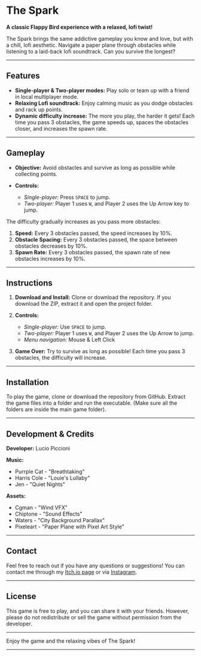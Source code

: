 # The Spark

**A classic Flappy Bird experience with a relaxed, lofi twist!**

The Spark brings the same addictive gameplay you know and love, but with a chill, lofi aesthetic. Navigate a paper plane through obstacles while listening to a laid-back lofi soundtrack. Can you survive the longest?

---

## Features

- **Single-player & Two-player modes:** Play solo or team up with a friend in local multiplayer mode.  
- **Relaxing Lofi soundtrack:** Enjoy calming music as you dodge obstacles and rack up points.  
- **Dynamic difficulty increase:** The more you play, the harder it gets! Each time you pass 3 obstacles, the game speeds up, spaces the obstacles closer, and increases the spawn rate.

---

## Gameplay

- **Objective:** Avoid obstacles and survive as long as possible while collecting points.  
- **Controls:**  

  - *Single-player:* Press `SPACE` to jump.  
  - *Two-player:* Player 1 uses `W`, and Player 2 uses the Up Arrow key to jump.

The difficulty gradually increases as you pass more obstacles:

1. **Speed:** Every 3 obstacles passed, the speed increases by 10%.  
2. **Obstacle Spacing:** Every 3 obstacles passed, the space between obstacles decreases by 10%.  
3. **Spawn Rate:** Every 3 obstacles passed, the spawn rate of new obstacles increases by 10%.

---

## Instructions

1. **Download and Install:** Clone or download the repository. If you download the ZIP, extract it and open the project folder.
2. **Controls:**  

   - *Single-player:* Use `SPACE` to jump.  
   - *Two-player:* Player 1 uses `W`, and Player 2 uses the Up Arrow to jump.  
   - *Menu navigation:* Mouse & Left Click

3. **Game Over:** Try to survive as long as possible! Each time you pass 3 obstacles, the difficulty will increase.

---

## Installation

To play the game, clone or download the repository from GitHub. Extract the game files into a folder and run the executable. (Make sure all the folders are inside the main game folder).

---

## Development & Credits

**Developer:** Lucio Piccioni  

**Music:**  
- Purrple Cat - "Breathtaking"  
- Harris Cole - "Louie's Lullaby"  
- Jen - "Quiet Nights"  

**Assets:**  
- Cgman - "Wind VFX"  
- Chiptone - "Sound Effects"  
- Waters - "City Background Parallax"  
- Pixeleart - "Paper Plane with Pixel Art Style"

---

## Contact

Feel free to reach out if you have any questions or suggestions! You can contact me through my [Itch.io page](https://kapnack.itch.io) or via [Instagram](https://www.instagram.com/kapnack).

---

## License

This game is free to play, and you can share it with your friends. However, please do not redistribute or sell the game without permission from the developer.

---

Enjoy the game and the relaxing vibes of The Spark!

---
